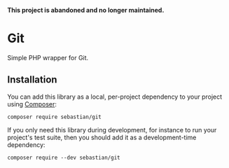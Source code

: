 **This project is abandoned and no longer maintained.**

# Git

Simple PHP wrapper for Git.

## Installation

You can add this library as a local, per-project dependency to your project using [Composer](https://getcomposer.org/):

    composer require sebastian/git

If you only need this library during development, for instance to run your project's test suite, then you should add it as a development-time dependency:

    composer require --dev sebastian/git

